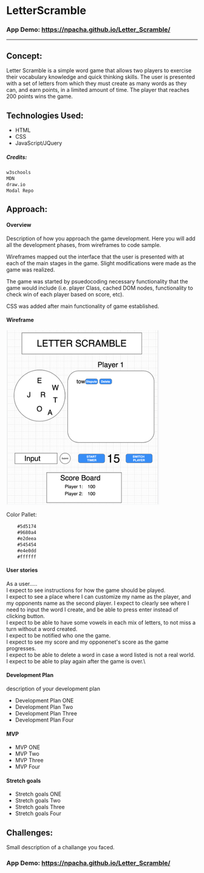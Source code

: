 # LetterScramble

### App Demo: https://npacha.github.io/Letter_Scramble/

---

## Concept:
Letter Scramble is a simple word game that allows two players to exercise their vocabulary knowledge and quick thinking skills. The user is presented with a set of letters from which they must create as many words as they can, and earn points, in a limited amount of time. The player that reaches 200 points wins the game. 

## Technologies Used:

* HTML
* CSS
* JavaScript/JQuery

##### Credits:

    w3schools
    MDN
    draw.io
    Modal Repo

## Approach:

#### Overview
Description of how you approach the game development. Here you will add all the development phases, from wireframes to code sample. 

Wireframes mapped out the interface that the user is presented with at each of the main stages in the game. Slight modifications were made as the game was realized. 

The game was started by psuedocoding necessary functionality that the game would include (i.e. player Class, cached DOM nodes, functionality to check win of each player based on score, etc). 

CSS was added after main functionality of game established. 


#### Wireframe

<img src="/wireframe-letterscramble.png" width="80%" >

Color Pallet:

```
    #5d5174
    #9680a4
    #e2deea
    #545454
    #e4e0dd
    #ffffff
```

#### User stories

As a user.....\
I expect to see instructions for how the game should be played.\
I expect to see a place where I can customize my name as the player, and my opponents name as the second player.
I expect to clearly see where I need to input the word I create, and be able to press enter instead of clicking button.\
I expect to be able to have some vowels in each mix of letters, to not miss a turn without a word created.\
I expect to be notified who one the game.\
I expect to see my score and my opponenet's score as the game progresses.\
I expect to be able to delete a word in case a word listed is not a real world.\
I expect to be able to play again after the game is over.\    

#### Development Plan 

description of your development plan 

* Development Plan  ONE
* Development Plan  Two
* Development Plan  Three 
* Development Plan  Four

#### MVP

* MVP ONE
* MVP Two
* MVP Three 
* MVP Four

#### Stretch goals

* Stretch goals ONE
* Stretch goals Two
* Stretch goals Three 
* Stretch goals Four

## Challenges:

Small description of a challange you faced. 




### App Demo: https://npacha.github.io/Letter_Scramble/

